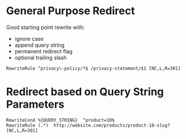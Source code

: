 # General Purpose Redirect
Good starting point rewrite with:
* ignore case
* append query string
* permanent redirect flag
* optional trailing slash

```
RewriteRule ^privacy\-policy/?$ /privacy-statement/$1 [NC,L,R=301]
```

# Redirect based on Query String Parameters

```
RewriteCond %{QUERY_STRING}  ^product=10$
RewriteRule (.*)  http://website.com/products/product-10-slug?  [NC,L,R=301]
```
